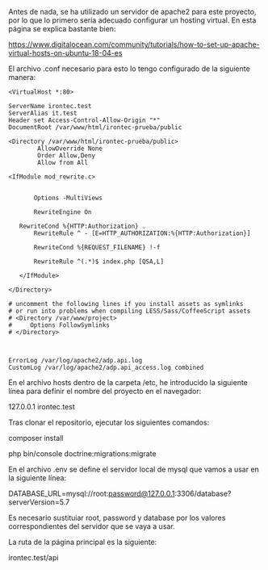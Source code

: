 Antes de nada, se ha utilizado un servidor de apache2 para este proyecto, por lo que lo primero sería adecuado configurar un hosting virtual.
En esta página se explica bastante bien:

https://www.digitalocean.com/community/tutorials/how-to-set-up-apache-virtual-hosts-on-ubuntu-18-04-es

El archivo .conf necesario para esto lo tengo configurado de la siguiente manera:



    <VirtualHost *:80>
    
    ServerName irontec.test
    ServerAlias it.test
    Header set Access-Control-Allow-Origin "*"
    DocumentRoot /var/www/html/irontec-prueba/public
    
    <Directory /var/www/html/irontec-prueba/public>
        	AllowOverride None
        	Order Allow,Deny
        	Allow from All

	<IfModule mod_rewrite.c>


           Options -MultiViews

           RewriteEngine On

	   RewriteCond %{HTTP:Authorization} .
           RewriteRule ^ - [E=HTTP_AUTHORIZATION:%{HTTP:Authorization}]

           RewriteCond %{REQUEST_FILENAME} !-f

           RewriteRule ^(.*)$ index.php [QSA,L]

       </IfModule>

    </Directory>

    # uncomment the following lines if you install assets as symlinks
    # or run into problems when compiling LESS/Sass/CoffeeScript assets
    # <Directory /var/www/project>
    #     Options FollowSymlinks
    # </Directory>

        

    ErrorLog /var/log/apache2/adp.api.log
    CustomLog /var/log/apache2/adp.api_access.log combined
</VirtualHost>

En el archivo hosts dentro de la carpeta /etc, he introducido la siguiente línea para definir el nombre del proyecto en el navegador:

127.0.0.1	irontec.test

Tras clonar el repositorio, ejecutar los siguientes comandos:

composer install

php bin/console doctrine:migrations:migrate

En el archivo .env se define el servidor local de mysql que vamos a usar en la siguiente línea:

DATABASE_URL=mysql://root:password@127.0.0.1:3306/database?serverVersion=5.7

Es necesario sustituiar root, password y database por los valores correspondientes del servidor que se vaya a usar.

La ruta de la página principal es la siguiente:

irontec.test/api

